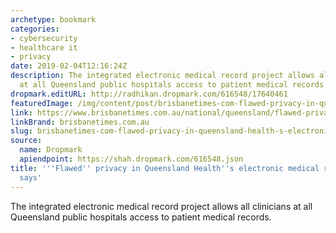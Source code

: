 ```yaml
---
archetype: bookmark
categories:
- cybersecurity
- healthcare it
- privacy
date: 2019-02-04T12:16:24Z
description: The integrated electronic medical record project allows all clinicians
  at all Queensland public hospitals access to patient medical records.
dropmark.editURL: http://radhikan.dropmark.com/616548/17640461
featuredImage: /img/content/post/brisbanetimes-com-flawed-privacy-in-queensland-health-s-electronic-medical-record-expert-says
link: https://www.brisbanetimes.com.au/national/queensland/flawed-privacy-in-queensland-health-s-electronic-medical-record-expert-says-20190131-p50uy5.html
linkBrand: brisbanetimes.com.au
slug: brisbanetimes-com-flawed-privacy-in-queensland-health-s-electronic-medical-record-expert-says
source:
  name: Dropmark
  apiendpoint: https://shah.dropmark.com/616548.json
title: '''Flawed'' privacy in Queensland Health''s electronic medical record, expert
  says'
---
```

The integrated electronic medical record project allows all clinicians at all Queensland public hospitals access to patient medical records.